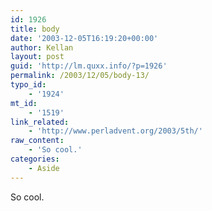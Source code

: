 ```yaml
---
id: 1926
title: body
date: '2003-12-05T16:19:20+00:00'
author: Kellan
layout: post
guid: 'http://lm.quxx.info/?p=1926'
permalink: /2003/12/05/body-13/
typo_id:
    - '1924'
mt_id:
    - '1519'
link_related:
    - 'http://www.perladvent.org/2003/5th/'
raw_content:
    - 'So cool.'
categories:
    - Aside
---
```


So cool.